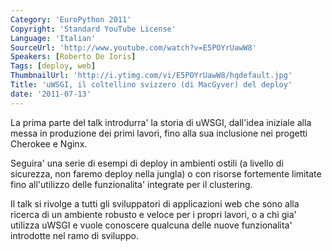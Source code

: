 ```yaml
---
Category: 'EuroPython 2011'
Copyright: 'Standard YouTube License'
Language: 'Italian'
SourceUrl: 'http://www.youtube.com/watch?v=E5POYrUawW8'
Speakers: [Roberto De Ioris]
Tags: [deploy, web]
ThumbnailUrl: 'http://i.ytimg.com/vi/E5POYrUawW8/hqdefault.jpg'
Title: 'uWSGI, il coltellino svizzero (di MacGyver) del deploy'
date: '2011-07-13'
---
```

La prima parte del talk introdurra' la storia di uWSGI, dall'idea iniziale
alla messa in produzione dei primi lavori, fino alla sua inclusione nei
progetti Cherokee e Nginx.

Seguira' una serie di esempi di deploy in ambienti ostili (a livello di
sicurezza, non faremo deploy nella jungla) o con risorse fortemente limitate
fino all'utilizzo delle funzionalita' integrate per il clustering.

Il talk si rivolge a tutti gli sviluppatori di applicazioni web che sono alla
ricerca di un ambiente robusto e veloce per i propri lavori, o a chi gia'
utilizza uWSGI e vuole conoscere qualcuna delle nuove funzionalita' introdotte
nel ramo di sviluppo.

